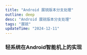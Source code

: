```yaml
---
title: "Android 展锐版本分支处理"
outline: deep
desc: "Android 展锐版本分支处理"
tags: "展锐"
updateTime: "2024-12-11"
---
```


### 轻系统在Android智能机上的实现

